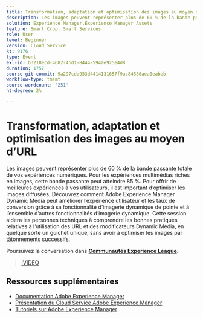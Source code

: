 ```yaml
---
title: Transformation, adaptation et optimisation des images au moyen d’URL
description: Les images peuvent représenter plus de 60 % de la bande passante totale de vos expériences numériques. Pour les expériences multimédias riches en images, cette bande passante peut atteindre 85 %. Pour offrir de meilleures expériences à vos utilisateurs, il est important d’optimiser les images diffusées. Découvrez comment Adobe Experience Manager Dynamic Media peut améliorer l’expérience utilisateur et les taux de conversion grâce à sa fonctionnalité d’imagerie dynamique de pointe et à l’ensemble d’autres fonctionnalités d’imagerie dynamique. Cette session aidera les personnes techniques à comprendre les bonnes pratiques relatives à l’utilisation des URL et des modificateurs Dynamic Media, en quelque sorte un guichet unique, sans avoir à optimiser les images par tâtonnements successifs.
solution: Experience Manager,Experience Manager Assets
feature: Smart Crop, Smart Services
role: User
level: Beginner
version: Cloud Service
kt: 9176
type: Event
exl-id: b3218ecd-4682-4bd1-8444-594ae925e4d8
duration: 1757
source-git-commit: 9a297cda953d4414131657f9ac84580aea0eabeb
workflow-type: tm+mt
source-wordcount: '251'
ht-degree: 2%

---
```


# Transformation, adaptation et optimisation des images au moyen d’URL

Les images peuvent représenter plus de 60 % de la bande passante totale de vos expériences numériques. Pour les expériences multimédias riches en images, cette bande passante peut atteindre 85 %. Pour offrir de meilleures expériences à vos utilisateurs, il est important d’optimiser les images diffusées. Découvrez comment Adobe Experience Manager Dynamic Media peut améliorer l’expérience utilisateur et les taux de conversion grâce à sa fonctionnalité d’imagerie dynamique de pointe et à l’ensemble d’autres fonctionnalités d’imagerie dynamique. Cette session aidera les personnes techniques à comprendre les bonnes pratiques relatives à l’utilisation des URL et des modificateurs Dynamic Media, en quelque sorte un guichet unique, sans avoir à optimiser les images par tâtonnements successifs.

Poursuivez la conversation dans **[Communautés Experience League](https://adobe.ly/3F58miP)**.

>[!VIDEO](https://video.tv.adobe.com/v/337847/?quality=12&learn=on&hidetitle=true)

## Ressources supplémentaires

- [Documentation Adobe Experience Manager](https://experienceleague.adobe.com/docs/experience-manager-cloud-service.html)
- [Présentation du Cloud Service Adobe Experience Manager](https://experienceleague.adobe.com/docs/experience-manager-cloud-service/overview/home.html)
- [Tutoriels sur Adobe Experience Manager](https://experienceleague.adobe.com/docs/experience-manager-tutorials.html)
